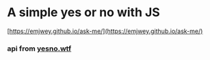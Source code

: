 # A simple yes or no with JS
[https://emjwey.github.io/ask-me/](https://emjwey.github.io/ask-me/)
### api from [yesno.wtf](https://yesno.wtf)
